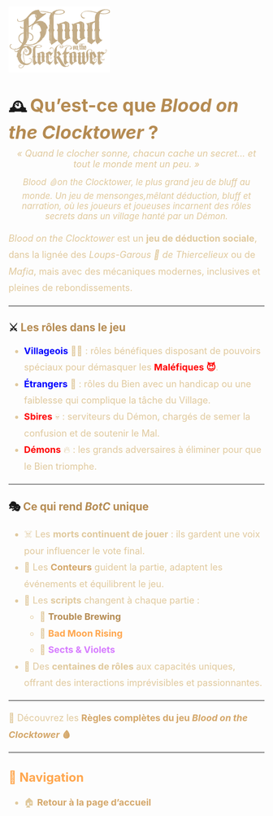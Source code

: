 <p align="left">
  <a href="/botc-fr-bambi/">
    <img src="images/logo.png" alt="Accueil BotC FR" width="200">
  </a>
</p>

# 🕰️ <span style="color:#b58b52; font-weight:bold; font-size:36px;">Qu’est-ce que <em>Blood on the Clocktower</em> ?</span>

<p style="text-align:center; color:#e0c99d; font-style:italic; font-size:18px; margin-top:-10px;">
  « Quand le clocher sonne, chacun cache un secret... et tout le monde ment un peu. »
</p>

<p style="text-align:center; color:#e0c99d; font-size:17px; margin-top:-5px;">
  <em>Blood 🩸on the Clocktower, le plus grand jeu de bluff au monde. Un jeu de mensonges,mêlant déduction, bluff et narration, où les joueurs et joueuses incarnent des rôles secrets dans un village hanté par un Démon.
</em>
</p>

<p style="color:#e0c99d; font-size:18px; line-height:1.8;">
<em>Blood on the Clocktower</em> est un <strong>jeu de déduction sociale</strong>, dans la lignée des 
<em>Loups-Garous 🐺 de Thiercelieux</em> ou de <em>Mafia</em>,  
mais avec des mécaniques modernes, inclusives et pleines de rebondissements.  
</p>

---

## ⚔️ <span style="color:#b58b52; font-weight:bold;">Les rôles dans le jeu</span>

<ul style="color:#e0c99d; font-size:18px; line-height:1.8;">
  <li>
    <strong><a href="./villageois.html" style="color:blue; font-weight:bold; text-decoration:none;">Villageois</a></strong> 🧑‍🌾 : rôles bénéfiques disposant de pouvoirs spéciaux pour démasquer les <span style="color:red; font-weight:bold;">Maléfiques 😈</span>.
  </li>
  <li>
    <strong><a href="./etrangers.html" style="color:blue; font-weight:bold; text-decoration:none;">Étrangers</a></strong> 🌙 : rôles du Bien avec un handicap ou une faiblesse qui complique la tâche du Village.
  </li>
  <li>
    <strong><a href="./sbires.html" style="color:red; font-weight:bold; text-decoration:none;">Sbires</a></strong> 💀 : serviteurs du Démon, chargés de semer la confusion et de soutenir le Mal.
  </li>
  <li>
    <strong><a href="./demons.html" style="color:red; font-weight:bold; text-decoration:none;">Démons</a></strong> 🔥 : les grands adversaires à éliminer pour que le Bien triomphe.
  </li>
</ul>

---

## 🎭 <span style="color:#b58b52; font-weight:bold;">Ce qui rend <em>BotC</em> unique</span>

<ul style="color:#e0c99d; font-size:18px; line-height:1.8;">
  <li>☠️ Les <strong>morts continuent de jouer</strong> : ils gardent une voix pour influencer le vote final.</li>
  <li>📜 Les <strong><a href="./conteur.html" style="color:#d4a76a; font-weight:bold; text-decoration:none;">Conteurs</a></strong> guident la partie, adaptent les événements et équilibrent le jeu.</li>
  <li>🧩 Les <strong>scripts</strong> changent à chaque partie :
    <ul>
      <li>🍺 <a href="./trouble_brewing.html" style="color:#b58b52; font-weight:bold; text-decoration:none;">Trouble Brewing</a></li>
      <li>🌙 <a href="./bmr.html" style="color:#ffa64d; font-weight:bold; text-decoration:none;">Bad Moon Rising</a></li>
      <li>💐 <a href="./sv.html" style="color:#d67bff; font-weight:bold; text-decoration:none;">Sects & Violets</a></li>
    </ul>
  </li>
  <li>🔮 Des <strong>centaines de rôles</strong> aux capacités uniques, offrant des interactions imprévisibles et passionnantes.</li>
</ul>

---

<p style="color:#e0c99d; font-size:18px; line-height:1.8;">
📘 Découvrez les <a href="./regles.html" style="color:#d4a76a; font-weight:bold; text-decoration:none;">Règles complètes du jeu <em>Blood on the Clocktower</em> 🩸</a>
</p>

---

<h2 style="color:#ffa64d; font-weight:bold; font-size:24px;">📂 Navigation</h2>

<ul style="color:#e0c99d; font-size:18px; line-height:1.7;">
  <li>🏠 <a href="./index.html" style="color:#d4a76a; font-weight:bold; text-decoration:none;">Retour à la page d’accueil</a></li>
</ul>


